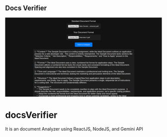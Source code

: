 ## Docs Verifier

![alt text](<Screenshot from 2024-11-20 19-03-35.png>)

# docsVerifier
It is an document Analyzer using ReactJS, NodeJS, and Gemini API 
